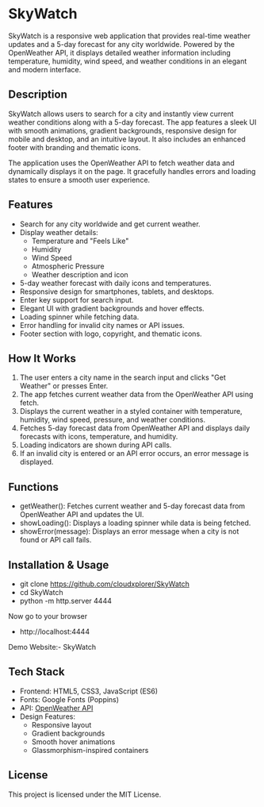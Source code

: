 # SkyWatch
SkyWatch is a responsive web application that provides real-time weather updates and a 5-day forecast for any city worldwide. Powered by the OpenWeather API, it displays detailed weather information including temperature, humidity, wind speed, and weather conditions in an elegant and modern interface.

## Description
SkyWatch allows users to search for a city and instantly view current weather conditions along with a 5-day forecast. The app features a sleek UI with smooth animations, gradient backgrounds, responsive design for mobile and desktop, and an intuitive layout. It also includes an enhanced footer with branding and thematic icons.

The application uses the OpenWeather API to fetch weather data and dynamically displays it on the page. It gracefully handles errors and loading states to ensure a smooth user experience.

 ## Features
- Search for any city worldwide and get current weather.  
- Display weather details:  
  - Temperature and "Feels Like"  
  - Humidity  
  - Wind Speed  
  - Atmospheric Pressure  
  - Weather description and icon  
- 5-day weather forecast with daily icons and temperatures.  
- Responsive design for smartphones, tablets, and desktops.  
- Enter key support for search input.  
- Elegant UI with gradient backgrounds and hover effects.  
- Loading spinner while fetching data.  
- Error handling for invalid city names or API issues.  
- Footer section with logo, copyright, and thematic icons.

 ## How It Works
1. The user enters a city name in the search input and clicks "Get Weather" or presses Enter.  
2. The app fetches current weather data from the OpenWeather API using fetch.  
3. Displays the current weather in a styled container with temperature, humidity, wind speed, pressure, and weather conditions.  
4. Fetches 5-day forecast data from OpenWeather API and displays daily forecasts with icons, temperature, and humidity.  
5. Loading indicators are shown during API calls.  
6. If an invalid city is entered or an API error occurs, an error message is displayed.

 ## Functions
- getWeather(): Fetches current weather and 5-day forecast data from OpenWeather API and updates the UI.  
- showLoading(): Displays a loading spinner while data is being fetched.  
- showError(message): Displays an error message when a city is not found or API call fails.

## Installation & Usage
- git clone https://github.com/cloudxplorer/SkyWatch
- cd SkyWatch
- python -m http.server 4444

Now go to your browser
- http://localhost:4444

Demo Website:- SkyWatch

 ## Tech Stack
- Frontend: HTML5, CSS3, JavaScript (ES6)  
- Fonts: Google Fonts (Poppins)  
- API: [OpenWeather API](https://openweathermap.org/api)  
- Design Features:  
  - Responsive layout  
  - Gradient backgrounds  
  - Smooth hover animations  
  - Glassmorphism-inspired containers
 ## License
  This project is licensed under the MIT License.
 
    

